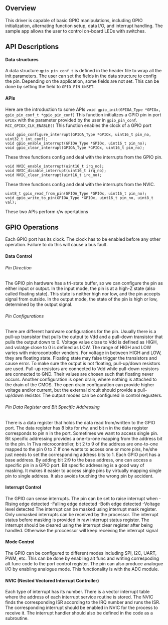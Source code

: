 ## Overview
This driver is capable of basic GPIO manipulations, including GPIO initialization, alternating function setup, data I/O, and interrupt handling. The sample app allows the user to control on-board LEDs with switches.

## API Descriptions
#### Data structures
A data structure `gpio_pin_conf_t` is defined in the header file to wrap all the init parameters. The user can set the fields in the data structure to config the pin. Depending on the application, some fields are not set. This can be done by setting the field to `GPIO_PIN_UNSET`.
#### APIs
Here are the introduction to some APIs
```void gpio_init(GPIOA_Type *GPIOx, gpio_pin_conf_t *gpio_pin_conf)```
This function initializes a GPIO pin in port `GPIOx` with the parameter provided by the user in `gpio_pin_conf`. 
```RCC_GPIOX_CLK_ENABLE()```
This function enables the clock of a GPIO port
```
void gpio_configure_interrupt(GPIOA_Type *GPIOx, uint16_t pin_no, uint32_t int_conf);
void gpio_enable_interrupt(GPIOA_Type *GPIOx, uint16_t pin_no);
void gpio_clear_interrupt(GPIOA_Type *GPIOx, uint16_t pin_no);
```
These three functions config and deal with the interrupts from the GPIO pin.
```
void NVIC_enable_interrupt(uint16_t irq_no);
void NVIC_disable_interrupt(uint16_t irq_no);
void NVIC_clear_interrupt(uint16_t irq_no);
```
These three functions config and deal with the interrupts from the NVIC.
```
uint8_t gpio_read_from_pin(GPIOA_Type *GPIOx, uint16_t pin_no);
void gpio_write_to_pin(GPIOA_Type *GPIOx, uint16_t pin_no, uint8_t val);
```
These two APIs perform r/w opertations

## GPIO Operations
Each GPIO port has its clock. The clock has to be enabled before any other operation. Failure to do this will cause a bus fault.
#### Data Control
###### Pin Direction
The GPIO pin hardware has a tri-state buffer, so we can configure the pin as either input or output. In the input mode, the pin is at a high-Z state \(also called floating state\). This state is neither high nor low, and the pin accepts signal from outside. In the output mode, the state of the pin is high or low, determined by the output signal. 
###### Pin Configurations
There are different hardware configurations for the pin. Usually there is a pull-up transistor that pulls the output to Vdd and a pull-down transistor that pulls the output down to 0. 
Voltage value close to Vdd is defined as HIGH, and volatge close to 0 is defined as LOW. The range of HIGH and LOW varies with microcontroller vendors. For voltage in between HIGH and LOW, they are floating state. Floating state may false trigger the transistors and cause error. To make sure the output is not floating, pull-up/down resistors are used. Pull-up resistors are connected to Vdd while pull-down resistors are connected to GND. Their values are chosen such that floating never occurs.
Another configuration is open drain, where nothing is attached to the drain of the CMOS. The open drain configuration can provide higher voltage and/or current, but the external circuit should provide a pull-up/down resistor. 
The output modes can be configured in control regusters.
###### Pin Data Register and Bit Specific Addressing
There is a data register that holds the data read from/written to the GPIO port. The data register has 8 bits for r/w, and bit n in the data register corresponds to pin n in the port. 
Sometimes we want to access single pin. Bit specific addressing provides a one-to-one mapping from the address bit to the pin. In Tiva microcontroller, bit 2 to 9 of the address are one-to-one mapped to the pin 0 to 7. If one wants to access one or more pins, he/she just needs to set the corresponding address bits to 1. Each GPIO port has a base address. By adding bit 2:9 to the base address, one can access a specific pin in a GPIO port.
Bit specific addressing is a good way of masking. It makes it easier to access single pins by virtually mapping single pin to single address. It also avoids touching the wrong pin by accident.
#### Interrupt Control
The GPIO can sense interrupts. The pin can be set to raise interrupt when
-Rising edge detected
-Falling edge detected
-Both edge detected
-Voltage level detected
The interrupt can be masked using interrupt mask register. Only unmasked interrupts can be received by the processor. The interrupt status before masking is provided in raw interrupt status register. The interrupt should be cleared using the interrupt clear register after being handled. Otherwise the proccessor will keep receiving the interrupt signal
#### Mode Control
The GPIO can be configured to different modes including SPI, I2C, UART, PWM, etc. This can be done by enabling alt func and writing correspoding alt func code to the port control register.
The pin can also produce analogue I/O by enabling analogue mode. This functionality is with the ADC module.
#### NVIC (Nested Vectored Interrupt Controller)
Each type of interrupt has its number. There is a vector interrupt table where the address of each interrupt service routine is stored. The NVIC finds the corresponding ISR according to the IRQ number and runs the ISR. The corresponding interrupt should be enabled in NVIC for the process to receive it. The interrupt handler should also be defined in the code as a subroutine.
